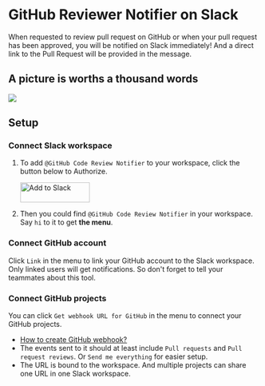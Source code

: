 # GitHub Reviewer Notifier on Slack

When requested to review pull request on GitHub or when your pull request has been approved, you will be notified on Slack immediately! And a direct link to the Pull Request will be provided in the message.

## A picture is worths a thousand words

![](https://user-images.githubusercontent.com/7480839/56017581-4fcb9200-5d32-11e9-93dc-bd9f3b25a4d0.png)

## Setup

### Connect Slack workspace

1. To add `@GitHub Code Review Notifier` to your workspace, click the button below to Authorize.

   <a href="https://slack.com/oauth/authorize?client_id=358699124487.462026355174&scope=chat:write:bot,bot" target="_blank"><img alt="Add to Slack" height="40" width="139" src="https://platform.slack-edge.com/img/add_to_slack.png" srcset="https://platform.slack-edge.com/img/add_to_slack.png 1x, https://platform.slack-edge.com/img/add_to_slack@2x.png 2x" /></a>

2. Then you could find `@GitHub Code Review Notifier` in your workspace. Say `hi` to it to get **the menu**.

### Connect GitHub account

Click `Link` in the menu to link your GitHub account to the Slack workspace. Only linked users will get notifications. So don't forget to tell your teammates about this tool.

### Connect GitHub projects

You can click `Get webhook URL for GitHub` in the menu to connect your GitHub projects.

- [How to create GitHub webhook?](https://developer.github.com/webhooks/creating/)
- The events sent to it should at least include `Pull requests` and `Pull request reviews`. Or `Send me everything` for easier setup.
- The URL is bound to the workspace. And multiple projects can share one URL in one Slack workspace.
